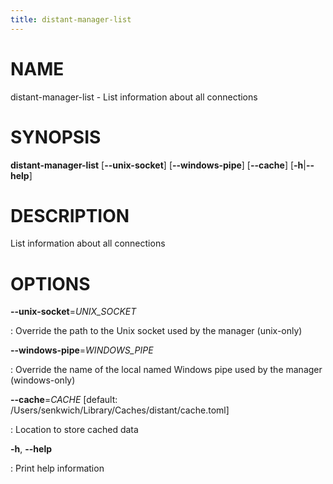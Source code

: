 ```yaml
---
title: distant-manager-list
---
```


# NAME

distant-manager-list - List information about all connections

# SYNOPSIS

**distant-manager-list** \[**\--unix-socket**\] \[**\--windows-pipe**\]
\[**\--cache**\] \[**-h**\|**\--help**\]

# DESCRIPTION

List information about all connections

# OPTIONS

**\--unix-socket**=*UNIX_SOCKET*

:   Override the path to the Unix socket used by the manager (unix-only)

**\--windows-pipe**=*WINDOWS_PIPE*

:   Override the name of the local named Windows pipe used by the
    manager (windows-only)

**\--cache**=*CACHE* \[default: /Users/senkwich/Library/Caches/distant/cache.toml\]

:   Location to store cached data

**-h**, **\--help**

:   Print help information
